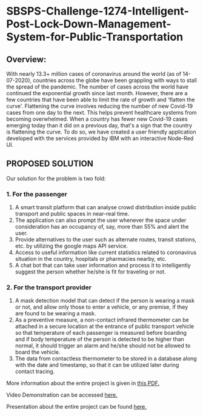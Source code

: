 # SBSPS-Challenge-1274-Intelligent-Post-Lock-Down-Management-System-for-Public-Transportation
## Overview:

With nearly 13.3+ million cases of coronavirus around the world (as of 14-07-2020), countries across the globe have been grappling with ways to stall the spread of the pandemic. The number of cases across the world have continued the exponential growth since last month. However, there are a few countries that have been able to limit the rate of growth and 'flatten the curve'. Flattening the curve involves reducing the number of new Covid-19 cases from one day to the next. This helps prevent healthcare systems from becoming overwhelmed. When a country has fewer new Covid-19 cases emerging today than it did on a previous day, that's a sign that the country is flattening the curve. To do so, we have created a user friendly application developed with the services provided by IBM with an interactive Node-Red UI.

## PROPOSED SOLUTION
Our solution for the problem is two fold:
### 1. For the passenger
1. A smart transit platform that can analyse crowd distribution inside public transport and public spaces in near-real time. 
2. The application can also prompt the user whenever the space under consideration has an occupancy of, say, more than 55% and alert the user. 
3. Provide alternatives to the user such as alternate routes, transit stations, etc. by utilizing the google maps API service.
4. Access to useful information like current statistics related to coronavirus situation in the country, hospitals or pharmacies nearby, etc.
5. A chat bot that can take user information and process it to intelligently suggest the person whether he/she is fit for traveling or not.

### 2. For the transport provider
1. A mask detection model that can detect if the person is wearing a mask or not, and allow only those to enter a vehicle, or any premise, if they are found to be wearing a mask.
2. As a preventive measure, a non-contact infrared thermometer can be attached in a secure location at the entrance of public transport vehicle so that temperature of each passenger is measured before boarding and if body temperature of the person is detected to be higher than normal, it should trigger an alarm and he/she should not be allowed to board the vehicle. 
3. The data from contactless thermometer to be stored in a database along with the date and timestamp, so that it can be utilized later during contact tracing.

More information about the entire project is given in [this PDF.](https://github.com/SmartPracticeschool/SBSPS-Challenge-1274-Intelligent-Post-Lock-Down-Management-System-for-Public-Transportation/blob/master/PROJECT%20REPORT.pdf)

Video Demonstration can be accessed [here.](https://drive.google.com/file/d/13FU9IWsJSWjWfCLxF35TVe7Cc-bEMkNS/view?usp=sharing)

Presentation about the entire project can be found [here.](https://github.com/SmartPracticeschool/SBSPS-Challenge-1274-Intelligent-Post-Lock-Down-Management-System-for-Public-Transportation/blob/master/IBMHACK.pptx)


